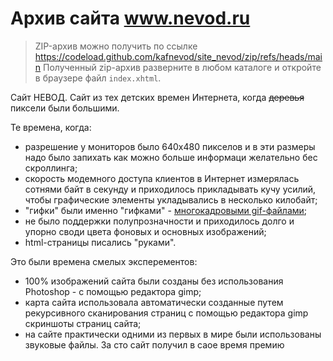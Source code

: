 # Архив сайта www.nevod.ru 

> ZIP-архив можно получить по ссылке <a href='https://codeload.github.com/kafnevod/site_nevod/zip/refs/heads/main'>
https://codeload.github.com/kafnevod/site_nevod/zip/refs/heads/main</a>
> Полученный zip-архив разверните в любом каталоге и откройте в браузере файл `index.xhtml`.


Сайт НЕВОД.
Сайт из тех детских времен Интернета, когда ~~деревья~~ пиксели были большими.

Те времена, когда:

- разрешение у мониторов было 640x480 пикселов и в эти размеры надо было запихать как можно больше информаци желательно бес скроллинга; 
- скорость модемного доступа клиентов в Интернет измерялась сотнями байт в секунду и приходилось прикладывать кучу усилий, чтобы графические элементы укладывались в несколько килобайт;
- "гифки" были именно "гифками" - <a href='terem/terem.html'>многокадровыми gif-файлами</a>;
- не было поддержки полупрозначности и приходилось долго и упорно своди цвета фоновых и основных изображений;
- html-страницы писались "руками".



Это были времена смелых эксперементов:

- 100% изображений сайта были созданы без использования Photoshop - с помощью редактора gimp;
- карта сайта использовала автоматически созданные путем рекурсивного сканирования страниц с помощью редактора gimp скриншоты страниц сайта;
- на сайте практически одними из первых в мире были использованы звуковые файлы. За сто сайт получил в саое время премию

